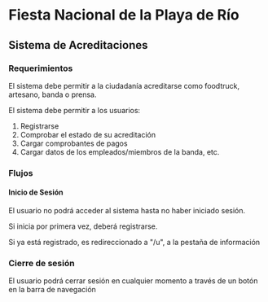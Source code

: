 # Fiesta Nacional de la Playa de Río
## Sistema de Acreditaciones
### Requerimientos
El sistema debe permitir a la ciudadanía acreditarse como foodtruck, artesano, banda o prensa.

El sistema debe permitir a los usuarios:
1. Registrarse
2. Comprobar el estado de su acreditación
3. Cargar comprobantes de pagos
4. Cargar datos de los empleados/miembros de la banda, etc.

### Flujos
#### Inicio de Sesión
El usuario no podrá acceder al sistema hasta no haber iniciado sesión.

Si inicia por primera vez, deberá registrarse.

Si ya está registrado, es redireccionado a "/u", a la pestaña de información

### Cierre de sesión
El usuario podrá cerrar sesión en cualquier momento a través de un botón en la barra de navegación
